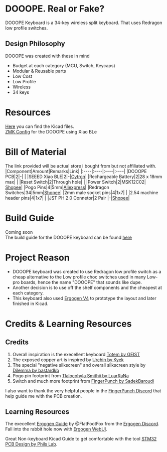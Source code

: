 # DOOOPE. Real or Fake?
DOOOPE Keyboard is a 34-key wireless split keyboard. That uses Redragon low profile switches.

## Design Philosophy
DOOOPE was created with these in mind
- Budget at each category (MCU, Switch, Keycaps)
- Modular & Reusable parts
- Low Cost
- Low Profile
- Wireless
- 34 keys

# Resources
[Here](DOOOPE) you can find the Kicad files. <br>
[ZMK Config](https://github.com/JQ-C/zmk-config) for the DOOOPE using Xiao BLe

# Bill of Material
The link provided will be actual store i bought from but not affiliated with.
|Component|Amount|Remarks|Link|
|:----|:----|:----|:----|
|DOOOPE PCB|2|-| |
|SEEED Xiao BLE|2|-|[Cytron](https://my.cytron.io/p-seeed-xiao-ble-nrf52840-bluetooth-5p0)|
|Rechargeable Battery|2|28 x 18mm max| |
|Reset Switch|2|Through hole| |
|Power Switch|2|MSK12C02| [Shopee](https://shopee.com.my/10PCS-Slide-Switch-Micro-power-Toggle-Switch-Single-and-Double-row-Direct-inserted-Horizontal-Sliding-Second-Gear-Third-Gear-i.313127058.3661530160)|
|Pogo Pins|4|5mm|[Aliexpress](https://www.aliexpress.com/item/1005004016701633.html)|
|Redragon Switches|34|5mm|[Shopee](https://shopee.com.my/Redragon-SMD-RGB-MX-Low-Profile-Switch-3-Pin-for-Keyboard-Red-Black-Blue-Brown-i.326526863.10495732994?)|
|2mm male socket pins|4|1x7| |
|2.54 machine header pins|4|1x7| |
|JST PH 2.0 Connetor|2 Pair |-|[Shopee](https://shopee.com.my/10Sets-Lot-PH2.0-PH-2mm-Connector-Straight-needle-Seat-Plug-Terminals-2P-3P-4P-5P-6P-7P-8P-9P-10P-Connector-Pitch-2.0-i.313127058.5356644366?xptdk=3eb6c85b-3d97-453c-a1a4-ad3d53b7b325)|


# Build Guide
Coming soon <br>
The build guide for the DOOOPE keyboard can be found [here]()

# Project Reason
- DOOOPE keyboard was created to use Redragon low profile switch as a cheap alternative to the Low profile choc switches used in many Low-pro boards, hence the name "DOOOPE" that sounds like dupe.
- Another decision is to use off the shelf components and the cheapest at each category.
- This keyboard also used [Ergogen V4]() to prototype the layout and later finished in Kicad.

# Credits & Learning Resources

## Credits
1. Overall inspiration is the execellent keyboard [Totem by GEIST](https://github.com/GEIGEIGEIST/TOTEM)
2. The exposed copper art is inspired by [Urchin by Kyek](https://github.com/duckyb/urchin)
3. The special "negative silkscreen" and overall silkscreen style by [Dilemma by bastardkb](https://github.com/Bastardkb/Dilemma)
4. Pogo pin footprint from [Tlalocohyla Smithii by LuarRaNa](https://github.com/LuarRaNa/tlalocohyla_smithii)
5. Switch and much more footprint from [FingerPunch by SadekBaroudi](https://github.com/sadekbaroudi/fingerpunch)

I also want to thank the very helpful people in the [FingerPunch Discord]() that help guide me with the PCB creation.

## Learning Resources
The execellent [Ergogen Guide](https://web.archive.org/web/20230508055048/https://flatfootfox.com/ergogen-introduction/) by @FlatFootFox from the [Ergogen Discord](http://discord.ergogen.xyz/). Fall into the rabbit hole now with [Ergogen WebUI](https://ergogen.cache.works/). <br>

Great Non-keyboard Kicad Guide to get comfortable with the tool [STM32 PCB Design by Phils Lab](https://www.youtube.com/watch?v=aVUqaB0IMh4).
